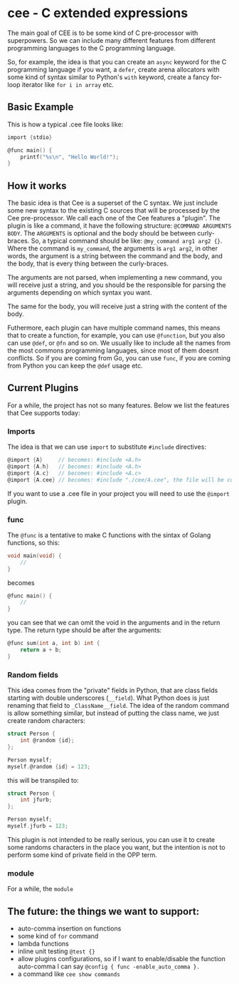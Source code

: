 # cee - C extended expressions
The main goal of CEE is to be some kind of C pre-processor with superpowers. So we can include many different features from different programming languages to the C programming language.

So, for example, the idea is that you can create an `async` keyword for the C programming language if you want, a `defer`, create arena allocators with some kind of syntax similar to Python's `with` keyword, create a fancy for-loop iterator like `for i in array` etc.

## Basic Example
This is how a typical .cee file looks like:
```c
import {stdio}

@func main() {
    printf("%s\n", "Hello World!");
}
```

## How it works

The basic idea is that Cee is a superset of the C syntax. We just include some new syntax to the existing C sources that will be processed by the Cee pre-processor. We call each one of the Cee features a "plugin". The plugin is like a command, it have the following structure: `@COMMAND ARGUMENTS BODY`. The `ARGUMENTS` is optional and the body should be between curly-braces. So, a typical command should be like: `@my_command arg1 arg2 {}`. Where the command is `my_command`, the arguments is `arg1 arg2`, in other words, the argument is a string between the command and the body, and the body, that is every thing between the curly-braces.

The arguments are not parsed, when implementing a new command, you will receive just a string, and you should be the responsible for parsing the arguments depending on which syntax you want.

The same for the body, you will receive just a string with the content of the body.

Futhermore, each plugin can have multiple command names, this means that to create a function, for example, you can use `@function`, but you also can use `@def`, or `@fn` and so on. We usually like to include all the names from the most commons programming languages, since most of them doesnt conflicts. So if you are coming from Go, you can use `func`, if you are coming from Python you can keep the `@def` usage etc.

## Current Plugins

For a while, the project has not so many features. Below we list the features that Cee supports today:

### Imports
The idea is that we can use `import` to substitute `#include` directives:

```c
@import {A}     // becomes: #include <A.h>
@import {A.h}   // becomes: #include <A.h>
@import {A.c}   // becomes: #include <A.c>
@import {A.cee} // becomes: #include "./cee/A.cee", the file will be compiled in this temp folder
```

If you want to use a .cee file in your project you will need to use the `@import` plugin.

### func
The `@func` is a tentative to make C functions with the sintax of Golang functions, so this:
```c
void main(void) {
    //
}
```

becomes

```c
@func main() {
    //
}
```

you can see that we can omit the void in the arguments and in the return type. The return type should be after the arguments:
```c
@func sum(int a, int b) int {
    return a + b;
}
```

### Random fields
This idea comes from the "private" fields in Python, that are class fields starting with double underscores (`__field`). What Python does is just renaming that field to `_ClassName__field`. The idea of the random command is allow something similar, but instead of putting the class name, we just create random characters:
```c
struct Person {
    int @random {id};
};

Person myself;
myself.@random {id} = 123;
```
this will be transpiled to:
```c
struct Person {
    int jfurb;
};

Person myself;
myself.jfurb = 123;
```

This plugin is not intended to be really serious, you can use it to create some randoms characters in the place you want, but the intention is not to perform some kind of private field in the OPP term.

### module
For a while, the `module`


## The future: the things we want to support:
- auto-comma insertion on functions
- some kind of `for` command
- lambda functions
- inline unit testing `@test {}`
- allow plugins configurations, so if I want to enable/disable the function auto-comma I can say `@config { func -enable_auto_comma }.`
- a command like `cee show commands`
